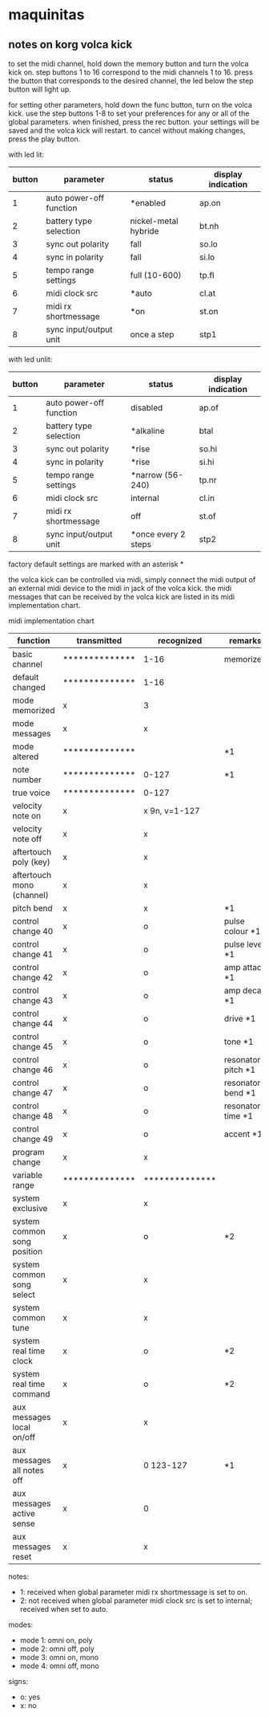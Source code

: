 # maquinitas

## notes on korg volca kick

to set the midi channel, hold down the memory button and turn the volca kick on. step buttons 1 to 16 correspond to the midi channels 1 to 16. press the button that corresponds to the desired channel, the led below the step button will light up.

for setting other parameters, hold down the func button, turn on the volca kick. use the step buttons 1-8 to set your preferences for any or all of the global parameters. when finished, press the rec button. your settings will be saved and the volca kick will restart. to cancel without making changes, press the play button.

with led lit:

|button|parameter              |status              |display indication|
|------|-----------------------|--------------------|------------------|
|1     |auto power-off function|*enabled            |ap.on             |
|2     |battery type selection |nickel-metal hybride|bt.nh             |
|3     |sync out polarity      |fall                |so.lo             |
|4     |sync in polarity       |fall                |si.lo             |
|5     |tempo range settings   |full (10-600)       |tp.fl             |
|6     |midi clock src         |*auto               |cl.at             |
|7     |midi rx shortmessage   |*on                 |st.on             |
|8     |sync input/output unit |once a step         |stp1              |

with led unlit:

|button|parameter              |status             |display indication|
|------|-----------------------|-------------------|------------------|
|1     |auto power-off function|disabled           |ap.of             |
|2     |battery type selection |*alkaline          |btal              |
|3     |sync out polarity      |*rise              |so.hi             |
|4     |sync in polarity       |*rise              |si.hi             |
|5     |tempo range settings   |*narrow (56-240)   |tp.nr             |
|6     |midi clock src         |internal           |cl.in             |
|7     |midi rx shortmessage   |off                |st.of             |
|8     |sync input/output unit |*once every 2 steps|stp2              |

factory default settings are marked with an asterisk *

the volca kick can be controlled via midi, simply connect the midi output of an external midi device to the midi in jack of the volca kick. the midi messages that can be received by the volca kick are listed in its midi implementation chart.

midi implementation chart

|function                   |transmitted   |recognized    |remarks           |
|---------------------------|--------------|--------------|------------------|
|basic channel              |**************|1-16          |memorized         |
|default changed            |**************|1-16          |                  |
|mode memorized             |x             |3             |                  |
|mode messages              |x             |x             |                  |
|mode altered               |**************|              |*1                |
|note number                |**************|0-127         |*1                |
|true voice                 |**************|0-127         |                  |
|velocity note on           |x             |x 9n, v=1-127 |                  |
|velocity note off          |x             |x             |                  |
|aftertouch poly  (key)     |x             |x             |                  |
|aftertouch mono (channel)  |x             |x             |                  |
|pitch bend                 |x             |x             |*1                |
|control change 40          |x             |o             |pulse colour    *1|
|control change 41          |x             |o             |pulse level     *1|
|control change 42          |x             |o             |amp attack      *1|
|control change 43          |x             |o             |amp decay       *1|
|control change 44          |x             |o             |drive           *1|
|control change 45          |x             |o             |tone            *1|
|control change 46          |x             |o             |resonator pitch *1|
|control change 47          |x             |o             |resonator bend  *1|
|control change 48          |x             |o             |resonator time  *1|
|control change 49          |x             |o             |accent          *1|
|program change             |x             |x             |                  |
|variable range             |**************|**************|                  |
|system exclusive           |x             |x             |                  |
|system common song position|x             |o             |*2                |
|system common song select  |x             |x             |                  |
|system common tune         |x             |x             |                  |
|system real time clock     |x             |o             |*2                |
|system real time command   |x             |o             |*2                |
|aux messages local on/off  |x             |x             |                  |
|aux messages all notes off |x             |0 123-127     |*1                |
|aux messages active sense  |x             |0             |                  |
|aux messages reset         |x             |x             |                  |

notes:
* 1: received when global parameter midi rx shortmessage is set to on.
* 2: not received when global parameter midi clock src is set to internal; received when set to auto.

modes:
* mode 1: omni on, poly
* mode 2: omni off, poly
* mode 3: omni on, mono
* mode 4: omni off, mono

signs:
* o: yes
* x: no
